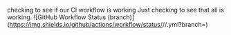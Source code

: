 checking to see if our CI workflow is working
Just checking to see that all is working.
![GitHub Workflow Status (branch)](https://img.shields.io/github/actions/workflow/status/<repository owner>/<repository>/<action file name>.yml?branch=<branch name>)